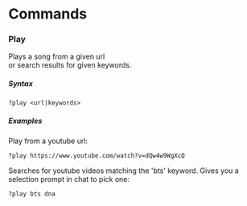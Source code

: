 # Commands

### Play

Plays a song from a given url  
or search results for given keywords.  

##### Syntax  
```
?play <url|keywords>
```

##### Examples

Play from a youtube url:
```
?play https://www.youtube.com/watch?v=dQw4w9WgXcQ
```

Searches for youtube videos matching the 'bts' keyword. Gives you a selection prompt in chat to pick one:
```
?play bts dna
```
